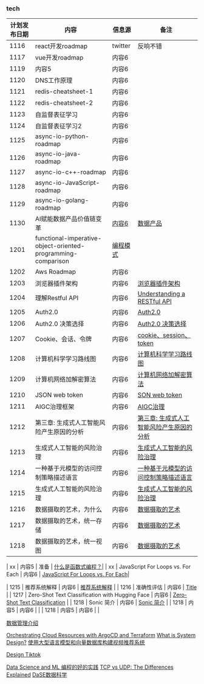 ### tech

| 计划发布日期 | 内容 | 信息源 |备注|
|---------|---------|---------|-|
| 1116   | react开发roadmap   |   twitter |  反响不错|
| 1117   | vue开发roadmap   | 内容6   |  |
| 1119   | 内容5   | 内容6   |  |
| 1120   | DNS工作原理   | 内容6   |  |
| 1121   | redis-cheatsheet-1   | 内容6   |  |
| 1122   | redis-cheatsheet-2  | 内容6   |  |
| 1123   | 自监督表征学习  | 内容6   |  |
| 1124   | 自监督表征学习2  | 内容6   |  |
| 1125   | async-io-python-roadmap  | 内容6   |  |
| 1126   | async-io-java-roadmap  | 内容6   |  |
| 1127   | async-io-c++-roadmap  | 内容6   |  |
| 1128   | async-io-JavaScript-roadmap  | 内容6   |  |
| 1129   | async-io-golang-roadmap  | 内容6   |  |
| 1130   | AI赋能数据产品价值链变革  | [内容6](https://medium.com/@kyyberi/unlocking-the-future-of-data-products-business-focused-ai-agents-team-99cbfac8fa7a)   | [数据产品](https://waytoagi.feishu.cn/wiki/DaUTwIF1aiMPXlkAZsNcPJJgnsg?table=ldxC51iXCYvGX8D1) |
| 1201   | functional-imperative-object-oriented-programming-comparison  | [编程模式](https://www.digitalocean.com/community/tutorials/functional-imperative-object-oriented-programming-comparison)   |  
| 1202   | Aws Roadmap   | 内容6   |  |
| 1203   | 浏览器插件架构  | 内容6   | [浏览器插件架构](https://medium.com/@yoshi2586/architecture-of-chrome-extension-9188c026c069)|
| 1204   | 理解Restful API  | 内容6   | [Understanding a RESTful API](https://freedium.cfd/136f52b17975)|
| 1205   | Auth2.0   | 内容6   | [Auth2.0](https://freedium.cfd/https://medium.com/geekculture/oauth2-0-b763f865995) |
| 1206   | Auth2.0 决策选择   | 内容6   |[Auth2.0 决策选择](https://www.digitalocean.com/community/tutorials/an-introduction-to-oauth-2)  |
| 1207   |  Cookie、会话、令牌   | 内容6   | [cookie、session、token](https://freedium.cfd/https://medium.com/geekculture/cookies-session-token-d9f068cccdc6) |
| 1208   | 计算机科学学习路线图   | 内容6   | [计算机科学学习路线图](https://roadmap.sh/computer-science)|
| 1209   | 计算机网络加解密算法   | 内容6   | [计算机网络加解密算法](https://freedium.cfd/https://medium.com/thedevproject/computer-network-encryption-decryption-algorithm-5281f03e512c) |
| 1210   | JSON web token   | 内容6   |  [SON web token](https://freedium.cfd/https://medium.com/thedevproject/json-web-token-9bd75630b06a)|
| 1211   | AIGC治理框架   | 内容6   | [AIGC治理](https://mp.weixin.qq.com/s?__biz=Mzg4MTY2MzUyNA==&mid=2247569511&idx=2&sn=f3c164c3b6721c9857441b683f468bc7&chksm=cf611b2cf816923a09280dcb02f3e44e059db4423760f2bed7cdb2cfaed9fab6491e44a28829&scene=178&cur_album_id=3187743423251611652#rd) |
| 1212   | 第三章: 生成式人工智能风险产生原因的分析   | 内容6   | [第三章: 生成式人工智能风险产生原因的分析](https://mp.weixin.qq.com/s?__biz=Mzg4MTY2MzUyNA==&mid=2247571802&idx=2&sn=2a9103efff5c6dfdfee8d1650d03c21d&chksm=cf611211f8169b079b8c331c1e71610b32e26c11b7310f456fb8419e2e15e7e904283c051467&scene=178&cur_album_id=3187743423251611652#rd) |
| 1213   | 生成式人工智能的风险治理   | 内容6   |[生成式人工智能的风险治理](https://mp.weixin.qq.com/s?__biz=Mzg4MTY2MzUyNA==&mid=2247572197&idx=1&sn=d2d9769a3579c5c893228f645128085f&chksm=cf6111aef81698b8f965f479b84a5185e86a4c0ea33624628900550fbe2adac45354bc47be4e&scene=178&cur_album_id=3187743423251611652#rd)  |
| 1214   | 一种基于元模型的访问控制策略描述语言   | 内容6   | [一种基于元模型的访问控制策略描述语言](https://www.jos.org.cn/html/2020/2/5624.htm) |
| 1215   | 生成式人工智能的风险治理   | 内容6   |[生成式人工智能的风险治理](https://mp.weixin.qq.com/s?__biz=Mzg4MTY2MzUyNA==&mid=2247572197&idx=1&sn=d2d9769a3579c5c893228f645128085f&chksm=cf6111aef81698b8f965f479b84a5185e86a4c0ea33624628900550fbe2adac45354bc47be4e&scene=178&cur_album_id=3187743423251611652#rd)  |
| 1216   | 数据摄取的艺术，为什么   | 内容6   | [数据摄取的艺术](https://medium.com/@meskensjan/the-art-of-data-ingestion-powering-analytics-from-operational-sources-467552d6c9a2) |
| 1217   |  数据摄取的艺术，统一存储   | 内容6   | [数据摄取的艺术](https://medium.com/@meskensjan/the-art-of-data-ingestion-powering-analytics-from-operational-sources-467552d6c9a2) |
| 1218   |  数据摄取的艺术，统一视图   | 内容6   | [数据摄取的艺术](https://medium.com/@meskensjan/the-art-of-data-ingestion-powering-analytics-from-operational-sources-467552d6c9a2) |



| xx   | 内容5   | 准备   |  [什么是函数式编程？](https://freedium.cfd/https://javascript.plainenglish.io/what-is-functional-programming-29fb5bbe8dd8)|
| xx   | JavaScript For Loops vs. For Each   | 内容6   |  [JavaScript For Loops vs. For Each](https://freedium.cfd/39a1378f14d7)|

| 1215   | 推荐系统解释   | 内容6   | [推荐系统解释](https://freedium.cfd/a42fc60591ed) |
| 1216   | 准确性评估   | 内容6   | [Title](https://freedium.cfd/1e1f5aca182f) |
| 1217   | Zero-Shot Text Classification with Hugging Face   | 内容6   | [Zero-Shot Text Classification](https://freedium.cfd/7f533ba83cd6) |
| 1218   | Sonic 简介   | 内容6   | [Sonic 简介](https://github.com/bytedance/sonic/blob/main/docs/INTRODUCTION_ZH_CN.md) |
| 1218   | 内容5   | 内容6   |  |
| 1218   | 内容5   | 内容6   |  |

[数据管理介绍](https://piethein.medium.com/medallion-architecture-best-practices-for-managing-bronze-silver-and-gold-486de7c90055)

[Orchestrating Cloud Resources with ArgoCD and Terraform](https://levelup.gitconnected.com/orchestrating-cloud-resources-with-argocd-and-terraform-0e8a16ee24c7)
[What is System Design?](https://freedium.cfd/https://medium.com/coders-mojo/complete-system-design-series-part-1-45bf9c8654bc)
[使用大型语言模型和向量数据库构建视频推荐系统](https://freedium.cfd/https://pub.towardsai.net/how-i-built-a-video-recommendation-system-using-large-language-models-and-vector-database-5becc67f776e)

[Design Tiktok](https://medium.com/coders-mojo/day-17-of-system-design-case-studies-series-design-tiktok-58e5a93bcfb5)

[Data Science and ML
](https://freedium.cfd/https://medium.com/coders-mojo/day-1-day-60-quick-recap-of-60-days-of-data-science-and-ml-6fc021643d1)
[编程的好的实践](https://medium.com/@alexzelinsky124/list/programming-best-practices-09ef36a59165)
[TCP vs UDP: The Differences Explained](https://levelup.gitconnected.com/tcp-vs-udp-the-differences-explained-c2b9a88017d9)
[DaSE数据科学](https://github.com/will-ww/IntroDaSE/blob/master/PPT/00%20%E8%AF%BE%E7%A8%8B%E4%BB%8B%E7%BB%8D.pptx)